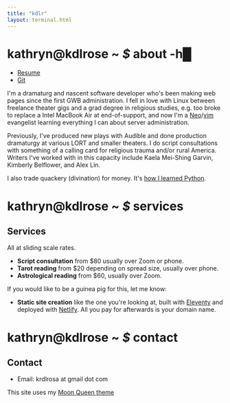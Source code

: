 ```yaml
---
title: "kdlr"
layout: terminal.html
---
```


# **kathryn@kdlrose** ~ *$* about -h<span class="cursor">█</span>

- [Resume](/resume)
- [Git](https://codeberg.org/sailorfe)

I'm a dramaturg and nascent software developer who's been making web pages since the first GWB administration. I fell in love with Linux between freelance theater gigs and a grad degree in religious studies, e.g. too broke to replace a Intel MacBook Air at end-of-support, and now I'm a [Neo](https://neovim.io)/[vim](https://www.vim.org/) evangelist learning everything I can about server administration.

Previously, I've produced new plays with Audible and done production dramaturgy at various LORT and smaller theaters. I do script consultations with something of a calling card for religious trauma and/or rural America. Writers I've worked with in this capacity include Kaela Mei-Shing Garvin, Kimberly Belflower, and Alex Lin.

I also trade quackery (divination) for money. It's [how I learned Python](https://codeberg.org/sailorfe/tarot.py).

# **kathryn@kdlrose** ~ *$* services

## Services

All at sliding scale rates.

- **Script consultation** from $80 usually over Zoom or phone.
- **Tarot reading** from $20 depending on spread size, usually over phone.
- **Astrological reading** from $60, usually over Zoom.

If you would like to be a guinea pig for this, let me know:

- **Static site creation** like the one you're looking at, built with [Eleventy](https://11ty.dev) and deployed with [Netlify](https://netlify.app). All you pay for afterwards is your domain name.


# **kathryn@kdlrose** ~ *$* contact

## Contact

- Email: krdlrosa at gmail dot com

This site uses my [Moon Queen theme](https://codeberg.org/sailorfe/moonqueen.nvim)
